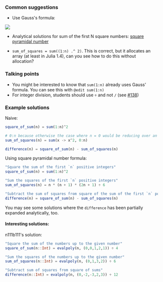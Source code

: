 ### Common suggestions

- Use Gauss's formula:

![](https://wikimedia.org/api/rest_v1/media/math/render/svg/5852a9aaf138078bfb5a60e1e6cad558b57a9c3e)

- Analytical solutions for sum of the first N square numbers: [square pyramidal number](https://en.wikipedia.org/wiki/Square_pyramidal_number)

- `sum_of_squares = sum((1:n) .^ 2)`. This is correct, but it allocates an array (at least in Julia 1.4), can you see how to do this without allocation?

### Talking points

- You might be interested to know that `sum(1:n)` already uses Gauss' formula. You can see this with `@edit sum(1:n)`
- For integer division, students should use `÷` and not `/` (see [#138](https://github.com/exercism/julia/issues/138))


### Example solutions

Naive:

```julia
square_of_sum(n) = sum(1:n)^2

# 0:n because otherwise the case where n = 0 would be reducing over an empty collection.
sum_of_squares(n) = sum(x -> x^2, 0:n)

difference(n) = square_of_sum(n) - sum_of_squares(n)
```

Using square pyramidal number formula:

```julia
"Square the sum of the first `n` positive integers"
square_of_sum(n) = sum(1:n)^2

"Sum the squares of the first `n` positive integers"
sum_of_squares(n) = n * (n + 1) * (2n + 1) ÷ 6

"Subtract the sum of squares from square of the sum of the first `n` positive ints"
difference(n) = square_of_sum(n) - sum_of_squares(n)
```

You may see some solutions where the `difference` has been partially expanded analytically, too.


#### Interesting solutions:

n111b111's solution:

```julia
"Square the sum of the numbers up to the given number"
square_of_sum(n::Int) = evalpoly(n, (0,0,1,2,1)) ÷ 4

"Sum the squares of the numbers up to the given number"
sum_of_squares(n::Int) = evalpoly(n, (0,1,3,2)) ÷ 6

"Subtract sum of squares from square of sums"
difference(n::Int) = evalpoly(n, (0,-2,-3,2,3)) ÷ 12
```
